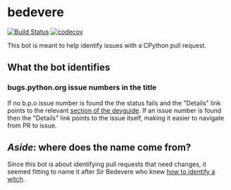 # bedevere
[![Build Status](https://travis-ci.org/python/bedevere.svg?branch=master)](https://travis-ci.org/python/bedevere)
[![codecov](https://codecov.io/gh/python/bedevere/branch/master/graph/badge.svg)](https://codecov.io/gh/python/bedevere)

This bot is meant to help identify issues with a CPython pull request.

## What the bot identifies
### bugs.python.org issue numbers in the title
If no b.p.o issue number is found the the status fails and the
"Details" link points to the relevant
[section of the devguide](https://cpython-devguide.readthedocs.io/pullrequest.html?highlight=bpo-#submitting).
If an issue number is found then the "Details" link points to the
issue itself, making it easier to navigate from PR to issue.

## *Aside*: where does the name come from?
Since this bot is about identifying pull requests that need changes,
it seemed fitting to name it after Sir Bedevere who knew
[how to identify a witch](https://youtu.be/k3jt5ibfRzw).
